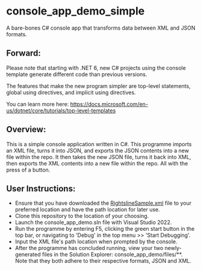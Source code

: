 # console_app_demo_simple
A bare-bones C# console app that transforms data between XML and JSON formats.

## Forward: 

Please note that starting with .NET 6, new C# projects using the console template generate 
different code than previous versions.

The features that make the new program simpler are top-level statements, global using directives,
and implicit using directives.

You can learn more here: https://docs.microsoft.com/en-us/dotnet/core/tutorials/top-level-templates

## Overview: 

This is a simple console application written in C#. This programme imports an XML file, turns it into JSON,
and exports the JSON contents into a new file within the repo. It then takes the new JSON file, turns it
back into XML, then exports the XML contents into a new file within the repo. All with the press of a button.

## User Instructions:

- Ensure that you have downloaded the [RightslineSample.xml](https://drive.google.com/file/d/1fLx85CuVbMyc7qVrBOLicEo-a-Vdl1LH/view) file to your preferred location
and have the path location for later use.
- Clone this repository to the location of your choosing.
- Launch the console_app_demo.sln file with Visual Studio 2022.
- Run the programme by entering F5, clicking the green start button in the top bar, or navigating to
'Debug' in the top menu >> 'Start Debugging'.
- Input the XML file's path location when prompted by the console.
- After the programme has concluded running, view your two newly-generated files in the Solution Explorer:
console_app_demo/files/**. Note that they both adhere to their respective formats, JSON and XML.